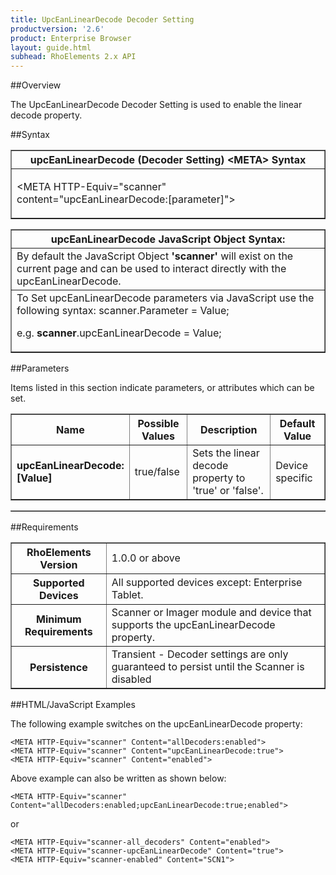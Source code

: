 ```yaml
---
title: UpcEanLinearDecode Decoder Setting
productversion: '2.6'
product: Enterprise Browser
layout: guide.html
subhead: RhoElements 2.x API
---
```


##Overview

The UpcEanLinearDecode Decoder Setting is used to enable the linear decode property.

##Syntax

<table class="facelift" style="width:100%" border="1" padding="5px"> <tr><th class="tableHeading">upcEanLinearDecode (Decoder Setting) &lt;META&gt; Syntax
</th></tr><tr><td class="clsSyntaxCells clsOddRow"><p>&lt;META HTTP-Equiv="scanner" content="upcEanLinearDecode:[parameter]"&gt;</p></td></tr></table>
<table class="facelift" style="width:100%" border="1" padding="5px"> <tr><th class="tableHeading">upcEanLinearDecode JavaScript Object Syntax:</th></tr><tr><td class="clsSyntaxCells clsOddRow">
By default the JavaScript Object <b>'scanner'</b> will exist on the current page and can be used to interact directly with the upcEanLinearDecode.
</td></tr><tr><td class="clsSyntaxCells clsEvenRow">
To Set upcEanLinearDecode parameters via JavaScript use the following syntax: scanner.Parameter = Value;
<P />e.g. <b>scanner</b>.upcEanLinearDecode = Value;
</td></tr></table>


##Parameters


Items listed in this section indicate parameters, or attributes which can be set.
<table class="facelift" style="width:100%" border="1" padding="5px"> <col width="20%" /><col width="20%" /><col width="38%" /><col width="22%" /><tr><th class="tableHeading">Name</th><th class="tableHeading">Possible Values</th><th class="tableHeading">Description</th><th class="tableHeading">Default Value</th></tr><tr><td class="clsSyntaxCells clsOddRow"><b>upcEanLinearDecode:[Value]
</b></td><td class="clsSyntaxCells clsOddRow">true/false</td><td class="clsSyntaxCells clsOddRow">Sets the linear decode property to 'true' or 'false'.</td><td class="clsSyntaxCells clsOddRow">Device specific</td></tr></table>
<table class="facelift" style="width:100%" border="1" padding="5px"> <col width="78%" /><col width="8%" /><col width="1%" /><col width="5%" /><col width="1%" /><col width="5%" /><col width="2%" /></table>





##Requirements

<table class="facelift" style="width:100%" border="1" padding="5px"> <tr><th class="tableHeading">RhoElements Version</th><td class="clsSyntaxCell clsEvenRow">1.0.0 or above
</td></tr><tr><th class="tableHeading">Supported Devices</th><td class="clsSyntaxCell clsOddRow">All supported devices except: Enterprise Tablet.</td></tr><tr><th class="tableHeading">Minimum Requirements</th><td class="clsSyntaxCell clsOddRow">Scanner or Imager module and device that supports the upcEanLinearDecode property.</td></tr><tr><th class="tableHeading">Persistence</th><td class="clsSyntaxCell clsEvenRow">Transient - Decoder settings are only guaranteed to persist until the Scanner is disabled</td></tr></table>


##HTML/JavaScript Examples

The following example switches on the upcEanLinearDecode property:

	<META HTTP-Equiv="scanner" Content="allDecoders:enabled">
	<META HTTP-Equiv="scanner" Content="upcEanLinearDecode:true">
	<META HTTP-Equiv="scanner" Content="enabled">
	
Above example can also be written as shown below:

	<META HTTP-Equiv="scanner" Content="allDecoders:enabled;upcEanLinearDecode:true;enabled">
	
or

	<META HTTP-Equiv="scanner-all_decoders" Content="enabled">
	<META HTTP-Equiv="scanner-upcEanLinearDecode" Content="true">
	<META HTTP-Equiv="scanner-enabled" Content="SCN1">
	





